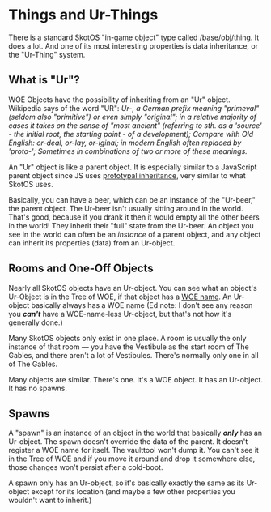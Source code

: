 # Things and Ur-Things

There is a standard SkotOS "in-game object" type called /base/obj/thing. It does a lot. And one of its most interesting properties is data inheritance, or the "Ur-Thing" system.

## What is "Ur"?

WOE Objects have the possibility of inheriting from an "Ur" object. Wikipedia says of the word "UR": *Ur-, a German prefix meaning "primeval" (seldom also "primitive") or even simply "original"; in a relative majority of cases it takes on the sense of "most ancient" (referring to sth. as a 'source' - the initial root, the starting point - of a development); Compare with Old English: or-deal, or-lay, or-iginal; in modern English often replaced by 'proto-'; Sometimes in combinations of two or more of these meanings.*

An "Ur" object is like a parent object. It is especially similar to a JavaScript parent object since JS uses [prototypal inheritance](https://developer.mozilla.org/en-US/docs/Web/JavaScript/Inheritance_and_the_prototype_chain), very similar to what SkotOS uses.

Basically, you can have a beer, which can be an instance of the "Ur-beer," the parent object. The Ur-beer isn't usually sitting around in the world. That's good, because if you drank it then it would empty all the other beers in the world! They inherit their "full" state from the Ur-beer. An object you see in the world can often be an *instance* of a parent object, and any object can inherit its properties (data) from an Ur-object.

## Rooms and One-Off Objects

Nearly all SkotOS objects have an Ur-object. You can see what an object's Ur-Object is in the Tree of WOE, if that object has a [WOE name](./woe_workflow.md). An Ur-object basically always has a WOE name (Ed note: I don't see any reason you ***can't*** have a WOE-name-less Ur-object, but that's not how it's generally done.)

Many SkotOS objects only exist in one place. A room is usually the only instance of that room &mdash; you have the Vestibule as the start room of The Gables, and there aren't a lot of Vestibules. There's normally only one in all of The Gables.

Many objects are similar. There's one. It's a WOE object. It has an Ur-object. It has no spawns.

## Spawns

A "spawn" is an instance of an object in the world that basically ***only*** has an Ur-object. The spawn doesn't override the data of the parent. It doesn't register a WOE name for itself. The vaulttool won't dump it. You can't see it in the Tree of WOE and if you move it around and drop it somewhere else, those changes won't persist after a cold-boot.

A spawn only has an Ur-object, so it's basically exactly the same as its Ur-object except for its location (and maybe a few other properties you wouldn't want to inherit.)
